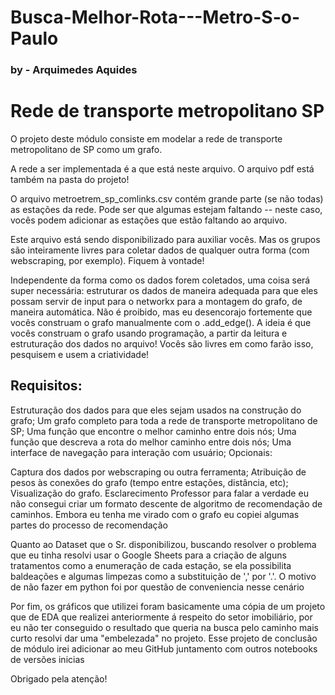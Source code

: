 # Busca-Melhor-Rota---Metro-S-o-Paulo

### by - Arquimedes Aquides

# Rede de transporte metropolitano SP
O projeto deste módulo consiste em modelar a rede de transporte metropolitano de SP como um grafo.

A rede a ser implementada é a que está neste arquivo. O arquivo pdf está também na pasta do projeto!

O arquivo metroetrem_sp_comlinks.csv contém grande parte (se não todas) as estações da rede. Pode ser que algumas estejam faltando -- neste caso, vocês podem adicionar as estações que estão faltando ao arquivo.

Este arquivo está sendo disponibilizado para auxiliar vocês. Mas os grupos são inteiramente livres para coletar dados de qualquer outra forma (com webscraping, por exemplo). Fiquem à vontade!

Independente da forma como os dados forem coletados, uma coisa será super necessária: estruturar os dados de maneira adequada para que eles possam servir de input para o networkx para a montagem do grafo, de maneira automática. Não é proibido, mas eu desencorajo fortemente que vocês construam o grafo manualmente com o .add_edge(). A ideia é que vocês construam o grafo usando programação, a partir da leitura e estruturação dos dados no arquivo! Vocês são livres em como farão isso, pesquisem e usem a criatividade!

## Requisitos:

Estruturação dos dados para que eles sejam usados na construção do grafo;
Um grafo completo para toda a rede de transporte metropolitano de SP;
Uma função que encontre o melhor caminho entre dois nós;
Uma função que descreva a rota do melhor caminho entre dois nós;
Uma interface de navegação para interação com usuário;
Opcionais:

Captura dos dados por webscraping ou outra ferramenta;
Atribuição de pesos às conexões do grafo (tempo entre estações, distância, etc);
Visualização do grafo.
Esclarecimento
Professor para falar a verdade eu não consegui criar um formato descente de algoritmo de recomendação de caminhos. Embora eu tenha me virado com o grafo eu copiei algumas partes do processo de recomendação

Quanto ao Dataset que o Sr. disponibilizou, buscando resolver o problema que eu tinha resolvi usar o Google Sheets para a criação de alguns tratamentos como a enumeração de cada estação, se ela possibilita baldeações e algumas limpezas como a substituição de ',' por '.'. O motivo de não fazer em python foi por questão de conveniencia nesse cenário

Por fim, os gráficos que utilizei foram basicamente uma cópia de um projeto que de EDA que realizei anteriormente á respeito do setor imobiliário, por eu não ter conseguido o resultado que queria na busca pelo caminho mais curto resolvi dar uma "embelezada" no projeto. Esse projeto de conclusão de módulo irei adicionar ao meu GitHub juntamento com outros notebooks de versões inicias

Obrigado pela atenção!
